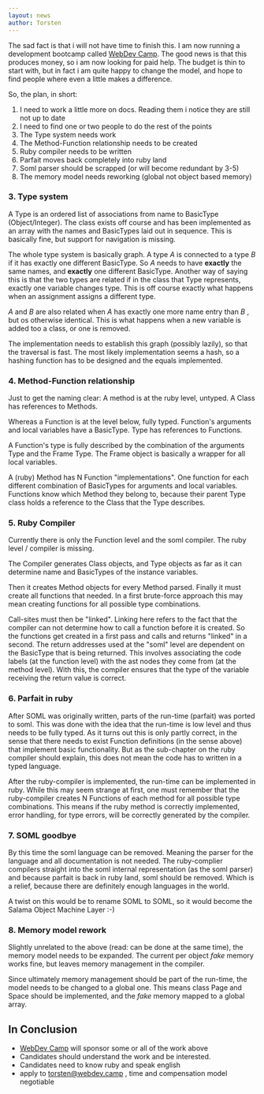 ```yaml
---
layout: news
author: Torsten
---
```


The sad fact is that i will not have time to finish this. I am now running a development bootcamp
called [WebDev Camp](http://webdev.camp). The good news is that this produces money, so i am now
looking for paid help. The budget is thin to start with, but in fact i am quite happy to change the
model, and hope to find people where even a little makes a difference.

So, the plan, in short:

1. I need to work a little more on docs. Reading them i notice they are still not up to date
2. I need to find one or two people to do the rest of the points
3. The Type system needs work
4. The Method-Function relationship needs to be created
5. Ruby compiler needs to be written
6. Parfait moves back completely into ruby land
7. Soml parser should be scrapped (or will become redundant by 3-5)
8. The memory model needs reworking (global not object based memory)

### 3. Type system

A Type is an ordered list of associations from name to BasicType (Object/Integer). The class exists
off course and has been implemented as an array with the names and BasicTypes laid out in sequence.
This is basically fine, but support for navigation is missing.

The whole type system is basically graph. A type *A* is connected to a type *B* if it has exactly
one different BasicType. So *A* needs to have **exactly** the same names, and **exactly** one
different BasicType. Another way of saying this is that the two types are related if in the class
that Type represents, exactly one variable changes type. This is off course exactly what happens
when an assignment assigns a different type.

*A* and *B* are also related when *A* has exactly one more name entry than *B* , but os otherwise
identical. This is what happens when a new variable is added too a class, or one is removed.

The implementation needs to establish this graph (possibly lazily), so that the traversal is fast.
The most likely implementation seems a hash, so a hashing function has to be designed and the equals
implemented.

### 4. Method-Function relationship

Just to get the naming clear: A method is at the ruby level, untyped. A Class has references to
Methods.

Whereas a Function is at the level below, fully typed.
Function's arguments and local variables have a BasicType.
Type has references to Functions.

A Function's type is fully described by the combination of the arguments Type and the Frame Type.
The Frame object is basically a wrapper for all local variables.

A (ruby) Method has N Function "implementations". One function for each different combination of
BasicTypes for arguments and local variables. Functions know which Method they belong to, because
their parent Type class holds a reference to the Class that the Type describes.

### 5. Ruby Compiler

Currently there is only the Function level and the soml compiler. The ruby level / compiler is
missing.

The Compiler generates Class objects, and Type objects as far as it can determine name and
BasicTypes of the instance variables.

Then it creates Method objects for every Method parsed. Finally it must create all functions that
needed. In a first brute-force approach this may mean creating functions for all possible
type combinations.

Call-sites must then be "linked". Linking here refers to the fact that the compiler can not
determine how to call a function before it is created. So the functions get created in a first pass
and calls and returns "linked" in a second. The return addresses used at the "soml" level are
dependent on the BasicType that is being returned. This involves associating the code labels (at
the function level) with the ast nodes they come from (at the method level). With this, the compiler
ensures that the type of the variable receiving the return value is correct.

### 6. Parfait in ruby

After SOML was originally written, parts of the run-time (parfait) was ported to soml. This was done with the
idea that the run-time is low level and thus needs to be fully typed. As it turns out this is only
partly correct, in the sense that there needs to exist Function definitions (in the sense above)
that implement basic functionality. But as the sub-chapter on the ruby compiler should explain,
this does not mean the code has to written in a typed language.

After the ruby-compiler is implemented, the run-time can be implemented in ruby. While this may seem
strange at first, one must remember that the ruby-compiler creates N Functions of each method for
all possible type combinations. This means if the ruby method is correctly implemented, error
handling, for type errors, will be correctly generated by the compiler.

### 7. SOML goodbye

By this time the soml language can be removed. Meaning the parser for the language and all
documentation is not needed. The ruby-complier compilers straight into the soml internal
representation (as the soml parser) and because parfait is back in ruby land, soml should be
removed. Which is a relief, because there are definitely enough languages in the world.

A twist on this would be to rename SOML to SOML, so it would become the Salama Object Machine Layer :-)

### 8. Memory model rework

Slightly unrelated to the above (read: can be done at the same time), the memory model needs to be
expanded. The current per object *fake* memory works fine, but leaves memory management in
the compiler.

Since ultimately memory management should be part of the run-time, the model needs to be changed
to a global one. This means class Page and Space should be implemented, and the *fake* memory
mapped to a global array.

## In Conclusion

- [WebDev Camp](http://webdev.camp) will sponsor some or all of the work above
- Candidates should understand the work and be interested.
- Candidates need to know ruby and speak english
- apply to torsten@webdev.camp , time and compensation model negotiable

